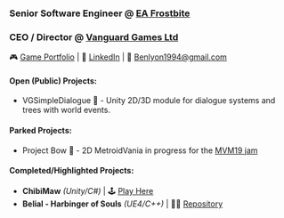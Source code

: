 ### Senior Software Engineer @ [EA Frostbite]([https://www.igt.com/](https://www.ea.com/frostbite))
### CEO / Director @ [Vanguard Games Ltd](https://www.vanguardgames.co.uk/)

🎮 [Game Portfolio](https://karner.itch.io/) | 👔 [LinkedIn](https://www.linkedin.com/in/blyon94/) | 💬 Benlyon1994@gmail.com

#### [](https://github.com/BKarner#self-learning)Open (Public) Projects:
- VGSimpleDialogue 💬 - Unity 2D/3D module for dialogue systems and trees with world events.

#### [](https://github.com/BKarner#self-learning)Parked Projects:
- Project Bow 🏹 - 2D MetroidVania in progress for the [MVM19 jam](https://itch.io/jam/metroidvania-month-19)

#### [](https://github.com/BKarner#project-manifest)Completed/Highlighted Projects:
- **ChibiMaw** *(Unity/C#)* | 🕹 [Play Here](https://karner.itch.io/chibimaw)
- **Belial - Harbinger of Souls** *(UE4/C++)* |  👨‍💻 [Repository](https://github.com/BKarner/Belial-Harbinger-of-Souls)
